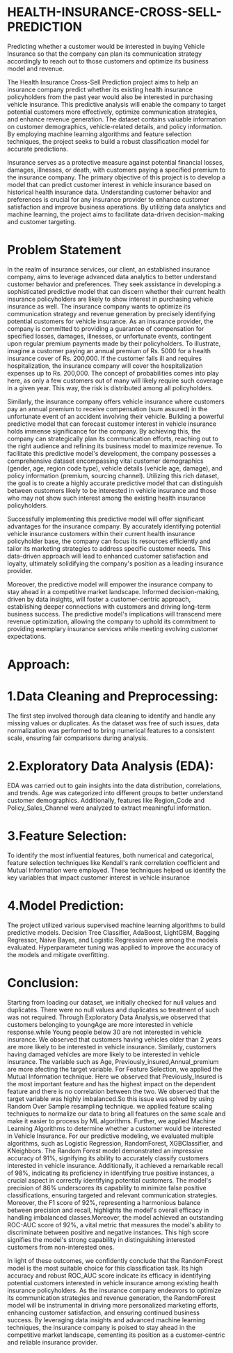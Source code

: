 # HEALTH-INSURANCE-CROSS-SELL-PREDICTION

Predicting whether a customer would be interested in buying Vehicle Insurance so that the company can plan its communication strategy accordingly to reach out to those customers and optimize its business model and revenue.

The Health Insurance Cross-Sell Prediction project aims to help an insurance company predict whether its existing health insurance policyholders from the past year would also be interested in purchasing vehicle insurance. This predictive analysis will enable the company to target potential customers more effectively, optimize communication strategies, and enhance revenue generation. The dataset contains valuable information on customer demographics, vehicle-related details, and policy information. By employing machine learning algorithms and feature selection techniques, the project seeks to build a robust classification model for accurate predictions.

Insurance serves as a protective measure against potential financial losses, damages, illnesses, or death, with customers paying a specified premium to the insurance company. The primary objective of this project is to develop a model that can predict customer interest in vehicle insurance based on historical health insurance data. Understanding customer behavior and preferences is crucial for any insurance provider to enhance customer satisfaction and improve business operations. By utilizing data analytics and machine learning, the project aims to facilitate data-driven decision-making and customer targeting.

# Problem Statement
In the realm of insurance services, our client, an established insurance company, aims to leverage advanced data analytics to better understand customer behavior and preferences. They seek assistance in developing a sophisticated predictive model that can discern whether their current health insurance policyholders are likely to show interest in purchasing vehicle insurance as well. The insurance company wants to optimize its communication strategy and revenue generation by precisely identifying potential customers for vehicle insurance.
As an insurance provider, the company is committed to providing a guarantee of compensation for specified losses, damages, illnesses, or unfortunate events, contingent upon regular premium payments made by their policyholders. To illustrate, imagine a customer paying an annual premium of Rs. 5000 for a health insurance cover of Rs. 200,000. If the customer falls ill and requires hospitalization, the insurance company will cover the hospitalization expenses up to Rs. 200,000. The concept of probabilities comes into play here, as only a few customers out of many will likely require such coverage in a given year. This way, the risk is distributed among all policyholders.

Similarly, the insurance company offers vehicle insurance where customers pay an annual premium to receive compensation (sum assured) in the unfortunate event of an accident involving their vehicle. Building a powerful predictive model that can forecast customer interest in vehicle insurance holds immense significance for the company. By achieving this, the company can strategically plan its communication efforts, reaching out to the right audience and refining its business model to maximize revenue.
To facilitate this predictive model's development, the company possesses a comprehensive dataset encompassing vital customer demographics (gender, age, region code type), vehicle details (vehicle age, damage), and policy information (premium, sourcing channel). Utilizing this rich dataset, the goal is to create a highly accurate predictive model that can distinguish between customers likely to be interested in vehicle insurance and those who may not show such interest among the existing health insurance policyholders.

Successfully implementing this predictive model will offer significant advantages for the insurance company. By accurately identifying potential vehicle insurance customers within their current health insurance policyholder base, the company can focus its resources efficiently and tailor its marketing strategies to address specific customer needs. This data-driven approach will lead to enhanced customer satisfaction and loyalty, ultimately solidifying the company's position as a leading insurance provider.

Moreover, the predictive model will empower the insurance company to stay ahead in a competitive market landscape. Informed decision-making, driven by data insights, will foster a customer-centric approach, establishing deeper connections with customers and driving long-term business success. The predictive model's implications will transcend mere revenue optimization, allowing the company to uphold its commitment to providing exemplary insurance services while meeting evolving customer expectations.

# Approach:
# 1.Data Cleaning and Preprocessing:

The first step involved thorough data cleaning to identify and handle any missing values or duplicates. As the dataset was free of such issues, data normalization was performed to bring numerical features to a consistent scale, ensuring fair comparisons during analysis.

# 2.Exploratory Data Analysis (EDA):

EDA was carried out to gain insights into the data distribution, correlations, and trends. Age was categorized into different groups to better understand customer demographics. Additionally, features like Region_Code and Policy_Sales_Channel were analyzed to extract meaningful information.

# 3.Feature Selection:

To identify the most influential features, both numerical and categorical, feature selection techniques like Kendall's rank correlation coefficient and Mutual Information were employed. These techniques helped us identify the key variables that impact customer interest in vehicle insurance

# 4.Model Prediction:

The project utilized various supervised machine learning algorithms to build predictive models. Decision Tree Classifier, AdaBoost, LightGBM, Bagging Regressor, Naive Bayes, and Logistic Regression were among the models evaluated. Hyperparameter tuning was applied to improve the accuracy of the models and mitigate overfitting.

# Conclusion:

Starting from loading our dataset, we initially checked for null values and duplicates. There were no null values and duplicates so treatment of such was not required. Through Exploratory Data Analysis,we observed that customers belonging to youngAge are more interested in vehicle response.while Young people below 30 are not interested in vehicle insurance. We observed that customers having vehicles older than 2 years are more likely to be interested in vehicle insurance. Similarly, customers having damaged vehicles are more likely to be interested in vehicle insurance. The variable such as Age, Previously_insured,Annual_premium are more afecting the target variable. For Feature Selection, we applied the Mutual Information technique. Here we observed that Previously_Insured is the most important feature and has the highest impact on the dependent feature and there is no correlation between the two. We observed that the target variable was highly imbalanced.So this issue was solved by using Random Over Sample resampling technique. we applied feature scaling techniques to normalize our data to bring all features on the same scale and make it easier to process by ML algorithms. Further, we applied Machine Learning Algorithms to determine whether a customer would be interested in Vehicle Insurance.
For our predictive modeling, we evaluated multiple algorithms, such as Logistic Regression, RandomForest, XGBClassifier, and KNeighbors.
The Random Forest model demonstrated an impressive accuracy of 91%, signifying its ability to accurately classify customers interested in vehicle insurance. Additionally, it achieved a remarkable recall of 98%, indicating its proficiency in identifying true positive instances, a crucial aspect in correctly identifying potential customers. The model's precision of 86% underscores its capability to minimize false positive classifications, ensuring targeted and relevant communication strategies. Moreover, the F1 score of 92%, representing a harmonious balance between precision and recall, highlights the model's overall efficacy in handling imbalanced classes.Moreover, the model achieved an outstanding ROC-AUC score of 92%, a vital metric that measures the model's ability to discriminate between positive and negative instances. This high score signifies the model's strong capability in distinguishing interested customers from non-interested ones.

In light of these outcomes, we confidently conclude that the RandomForest model is the most suitable choice for this classification task. Its high accuracy and robust ROC_AUC score indicate its efficacy in identifying potential customers interested in vehicle insurance among existing health insurance policyholders. As the insurance company endeavors to optimize its communication strategies and revenue generation, the RandomForest model will be instrumental in driving more personalized marketing efforts, enhancing customer satisfaction, and ensuring continued business success. By leveraging data insights and advanced machine learning techniques, the insurance company is poised to stay ahead in the competitive market landscape, cementing its position as a customer-centric and reliable insurance provider.
